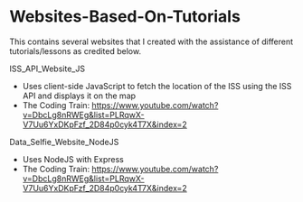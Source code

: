 # Websites-Based-On-Tutorials
This contains several websites that I created with the assistance of different tutorials/lessons as credited below.

ISS_API_Website_JS
- Uses client-side JavaScript to fetch the location of the ISS using the ISS API and displays it on the map
- The Coding Train: https://www.youtube.com/watch?v=DbcLg8nRWEg&list=PLRqwX-V7Uu6YxDKpFzf_2D84p0cyk4T7X&index=2

Data_Selfie_Website_NodeJS
- Uses NodeJS with Express 
- The Coding Train: https://www.youtube.com/watch?v=DbcLg8nRWEg&list=PLRqwX-V7Uu6YxDKpFzf_2D84p0cyk4T7X&index=2

